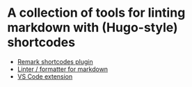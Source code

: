 # A collection of tools for linting markdown with (Hugo-style) shortcodes

-   [Remark shortcodes plugin](https://github.com/HitkoDev/md-shortcodes-lint/tree/master/packages/remark-hugo-shortcodes)
-   [Linter / formatter for markdown](https://github.com/HitkoDev/md-shortcodes-lint/tree/master/packages/remark-hugo-lint)
-   [VS Code extension](https://github.com/HitkoDev/md-shortcodes-lint/tree/master/packages/vscode-remark-hugo)
